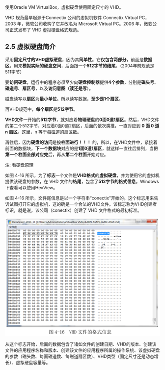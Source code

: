 使用Oracle VM VirtualBox，虚拟硬盘使用固定尺寸的 VHD。

VHD 规范最早起源于Connectix 公司的虚拟机软件 Connectix Virtual PC，2003 年，微软公司收购了它并改名为 Microsoft Virtual PC。2006 年，微软公司正式发布了 VHD 虚拟硬盘格式规范。

## 2.5 虚拟硬盘简介

采用**固定尺寸的VHD虚拟硬盘**，因为其**简单性**。它**仅包含两部分**，前面是**数据区**，用来**模拟实际的硬盘空间**，后面跟一个**512字节的结尾**。（2004年前规范是511字节）

要**访问硬盘**，运行中的程序必须至少向**硬盘控制器**提供**4个参数**，分别是**磁头号**、**磁道号**、**扇区号**，以及**访问意图（读还是写**）。

磁盘读写以**扇区**为**最小单位**。所以读写数据，**至少是1个扇区**。

再VHD规范中，**每个扇区**是**512字节**。

**VHD文件**一开始的**512字节**，就对应着**物理硬盘**的**0面0道1扇区**。然后，VHD文件的第二个512字节，对应着0面0道2扇区，后面的依次类推，一直对应到 **0 面 0 道 n 扇区**。这里，n 等于每磁道的扇区数。

再往后，因为**硬盘的访问**是按**柱面进行！！！** 的，所以，在VHD文件中，紧接着前面的数据块，**下一个数据块**对应的是**1面0道1扇区**，就这样一直往后排列，当把**第一个柱面全部对应完**后，再从**第二个柱面**开始对应。

注: 看硬盘原理

如图 4\-16 所示，为了**标志**一个文件是**VHD格式**的**虚拟硬盘**，并为使用它的虚拟机提供该硬盘的参数，在 VHD 文件的**结尾**，包含了**512字节的格式信息**。Windows下查看可以使用HexView。

如图 4-16 所示，文件尾信息是以一个字符串“conectix”开始的。这个标志用来告诉试图打开它的虚拟机，这的确是一个合法的VHD文件。该标志称为VHD创建者标识，就是说，该公司（conectix）创建了 VHD 文件格式的最初标准。

![config](images/3.png)

从这个标志开始，后面的数据包含了诸如文件的创建日期、VHD的版本、创建该文件的应用程序名称和版本、创建该文件的应用程序所属的操作系统、该虚拟硬盘的参数（磁头数、每面磁道数、每磁道扇区数）、VHD类型（固定尺寸还是动态增长）、虚拟硬盘容量等。
